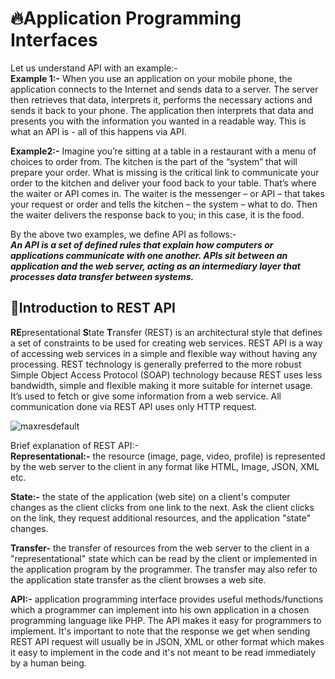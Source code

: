 # 🔥Application Programming Interfaces

Let us understand API with an example:-                                                                                                                        
**Example 1:-** When you use an application on your mobile phone, the application connects to the Internet and sends data to a server. The server then retrieves that data, interprets it, 
performs the necessary actions and sends it back to your phone. The application then interprets that data and presents you with the information you wanted in a readable way. 
This is what an API is - all of this happens via API.

**Example2:-** Imagine you’re sitting at a table in a restaurant with a menu of choices to order from. The kitchen is the part of the “system” that will prepare your order. What is 
missing is the critical link to communicate your order to the kitchen and deliver your food back to your table. That’s where the waiter or API comes in. The waiter is the messenger
– or API – that takes your request or order and tells the kitchen – the system – what to do. Then the waiter delivers the response back to you; in this case, it is the food.

By the above two examples, we define API as follows:-                                                                                                                    
***An API is a set of defined rules that explain how computers or applications communicate with one another. APIs sit between an application and the web server, acting as an intermediary 
layer that processes data transfer between systems.***

## 🤔Introduction to REST API
**RE**presentational **S**tate **T**ransfer (REST) is an architectural style that defines a set of constraints to be used for creating web services. REST API is a way of accessing web services in a simple and flexible way without having any processing.
REST technology is generally preferred to the more robust Simple Object Access Protocol (SOAP) technology because REST uses less bandwidth, simple and flexible making it more suitable for internet usage. It’s used to fetch or give some information from a web service. All communication done via REST API uses only HTTP request. 

<img src="https://i.ibb.co/5Bp41Th/maxresdefault.jpg" alt="maxresdefault" border="0">

Brief explanation of REST API:-                                                                                                                                     
**Representational:-** the resource (image, page, video, profile) is represented by the web server to the client in any format like HTML, Image, JSON, XML etc.

**State:-** the state of the application (web site) on a client's computer changes as the client clicks from one link to the next. Ask the client clicks on the link, they request additional resources, and the application "state" changes.

**Transfer-** the transfer of resources from the web server to the client in a "representational" state which can be read by the client or implemented in the application program by the programmer. The transfer may also refer to the application state transfer as the client browses a web site.

**API:-** application programming interface provides useful methods/functions which a programmer can implement into his own application in a chosen programming language like PHP. The API makes it easy for programmers to implement. It's important to note that the response we get when sending REST API request will usually be in JSON, XML or other format which makes it easy to implement in the code and it's not meant to be read immediately by a human being.
